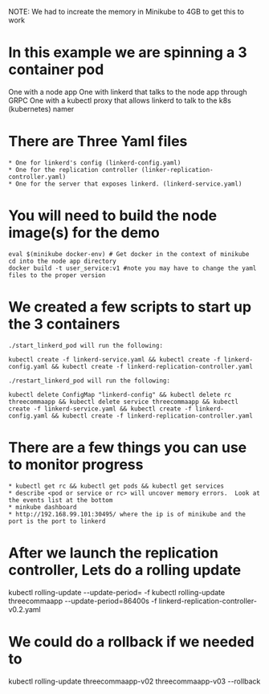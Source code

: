 


NOTE:  We had to increate the memory in Minikube to 4GB to get this to work

# In this example we are spinning a 3 container pod

One with a node app
One with linkerd that talks to the node app through GRPC
One with a kubectl proxy that allows linkerd to talk to the k8s (kubernetes) namer

# There are Three Yaml files

    * One for linkerd's config (linkerd-config.yaml)
    * One for the replication controller (linker-replication-controller.yaml)
    * One for the server that exposes linkerd. (linkerd-service.yaml)

# You will need to build the node image(s) for the demo

    eval $(minikube docker-env) # Get docker in the context of minikube
    cd into the node app directory
    docker build -t user_service:v1 #note you may have to change the yaml files to the proper version

# We created a few scripts to start up the 3 containers

    ./start_linkerd_pod will run the following:

    kubectl create -f linkerd-service.yaml && kubectl create -f linkerd-config.yaml && kubectl create -f linkerd-replication-controller.yaml

    ./restart_linkerd_pod will run the following:

    kubectl delete ConfigMap "linkerd-config" && kubectl delete rc threecommaapp && kubectl delete service threecommaapp && kubectl create -f linkerd-service.yaml && kubectl create -f linkerd-config.yaml && kubectl create -f linkerd-replication-controller.yaml

# There are a few things you can use to monitor progress

    * kubectl get rc && kubectl get pods && kubectl get services
    * describe <pod or service or rc> will uncover memory errors.  Look at the events list at the bottom
    * minkube dashboard
    * http://192.168.99.101:30495/ where the ip is of minikube and the port is the port to linkerd

# After we launch the replication controller, Lets do a rolling update

kubectl rolling-update <rc name that you want to replace> --update-period=<time in seconds> -f <rc file that you want to replace it with>
kubectl rolling-update threecommaapp --update-period=86400s -f linkerd-replication-controller-v0.2.yaml

# We could do a rollback if we needed to

kubectl rolling-update threecommaapp-v02 threecommaapp-v03 --rollback




    








